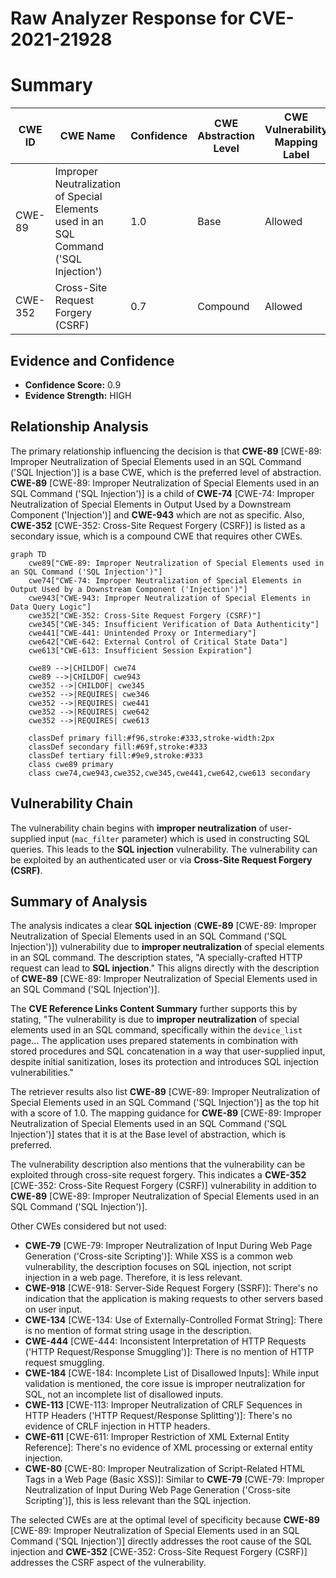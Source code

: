 # Raw Analyzer Response for CVE-2021-21928

# Summary
| CWE ID | CWE Name | Confidence | CWE Abstraction Level | CWE Vulnerability Mapping Label | CWE-Vulnerability Mapping Notes |
|---|---|---|---|---|---|
| CWE-89 | Improper Neutralization of Special Elements used in an SQL Command ('SQL Injection') | 1.0 | Base | Allowed | Primary CWE |
| CWE-352 | Cross-Site Request Forgery (CSRF) | 0.7 | Compound | Allowed | Secondary CWE |

## Evidence and Confidence

*   **Confidence Score:** 0.9
*   **Evidence Strength:** HIGH

## Relationship Analysis
The primary relationship influencing the decision is that **CWE-89** [CWE-89: Improper Neutralization of Special Elements used in an SQL Command ('SQL Injection')] is a base CWE, which is the preferred level of abstraction. **CWE-89** [CWE-89: Improper Neutralization of Special Elements used in an SQL Command ('SQL Injection')] is a child of **CWE-74** [CWE-74: Improper Neutralization of Special Elements in Output Used by a Downstream Component ('Injection')] and **CWE-943** which are not as specific. Also, **CWE-352** [CWE-352: Cross-Site Request Forgery (CSRF)] is listed as a secondary issue, which is a compound CWE that requires other CWEs.

```mermaid
graph TD
    cwe89["CWE-89: Improper Neutralization of Special Elements used in an SQL Command ('SQL Injection')"]
    cwe74["CWE-74: Improper Neutralization of Special Elements in Output Used by a Downstream Component ('Injection')"]
    cwe943["CWE-943: Improper Neutralization of Special Elements in Data Query Logic"]
    cwe352["CWE-352: Cross-Site Request Forgery (CSRF)"]
    cwe345["CWE-345: Insufficient Verification of Data Authenticity"]
    cwe441["CWE-441: Unintended Proxy or Intermediary"]
    cwe642["CWE-642: External Control of Critical State Data"]
    cwe613["CWE-613: Insufficient Session Expiration"]

    cwe89 -->|CHILDOF| cwe74
    cwe89 -->|CHILDOF| cwe943
    cwe352 -->|CHILDOF| cwe345
    cwe352 -->|REQUIRES| cwe346
    cwe352 -->|REQUIRES| cwe441
    cwe352 -->|REQUIRES| cwe642
    cwe352 -->|REQUIRES| cwe613
    
    classDef primary fill:#f96,stroke:#333,stroke-width:2px
    classDef secondary fill:#69f,stroke:#333
    classDef tertiary fill:#9e9,stroke:#333
    class cwe89 primary
    class cwe74,cwe943,cwe352,cwe345,cwe441,cwe642,cwe613 secondary
```

## Vulnerability Chain
The vulnerability chain begins with **improper neutralization** of user-supplied input (`mac_filter` parameter) which is used in constructing SQL queries. This leads to the **SQL injection** vulnerability. The vulnerability can be exploited by an authenticated user or via **Cross-Site Request Forgery (CSRF)**.

## Summary of Analysis
The analysis indicates a clear **SQL injection** (**CWE-89** [CWE-89: Improper Neutralization of Special Elements used in an SQL Command ('SQL Injection')]) vulnerability due to **improper neutralization** of special elements in an SQL command. The description states, "A specially-crafted HTTP request can lead to **SQL injection**." This aligns directly with the description of **CWE-89** [CWE-89: Improper Neutralization of Special Elements used in an SQL Command ('SQL Injection')].

The **CVE Reference Links Content Summary** further supports this by stating, "The vulnerability is due to **improper neutralization** of special elements used in an SQL command, specifically within the `device_list` page... The application uses prepared statements in combination with stored procedures and SQL concatenation in a way that user-supplied input, despite initial sanitization, loses its protection and introduces SQL injection vulnerabilities."

The retriever results also list **CWE-89** [CWE-89: Improper Neutralization of Special Elements used in an SQL Command ('SQL Injection')] as the top hit with a score of 1.0. The mapping guidance for **CWE-89** [CWE-89: Improper Neutralization of Special Elements used in an SQL Command ('SQL Injection')] states that it is at the Base level of abstraction, which is preferred.

The vulnerability description also mentions that the vulnerability can be exploited through cross-site request forgery. This indicates a **CWE-352** [CWE-352: Cross-Site Request Forgery (CSRF)] vulnerability in addition to **CWE-89** [CWE-89: Improper Neutralization of Special Elements used in an SQL Command ('SQL Injection')].

Other CWEs considered but not used:

*   **CWE-79** [CWE-79: Improper Neutralization of Input During Web Page Generation ('Cross-site Scripting')]: While XSS is a common web vulnerability, the description focuses on SQL injection, not script injection in a web page. Therefore, it is less relevant.
*   **CWE-918** [CWE-918: Server-Side Request Forgery (SSRF)]: There's no indication that the application is making requests to other servers based on user input.
*   **CWE-134** [CWE-134: Use of Externally-Controlled Format String]: There is no mention of format string usage in the description.
*   **CWE-444** [CWE-444: Inconsistent Interpretation of HTTP Requests ('HTTP Request/Response Smuggling')]: There is no mention of HTTP request smuggling.
*   **CWE-184** [CWE-184: Incomplete List of Disallowed Inputs]: While input validation is mentioned, the core issue is improper neutralization for SQL, not an incomplete list of disallowed inputs.
*   **CWE-113** [CWE-113: Improper Neutralization of CRLF Sequences in HTTP Headers ('HTTP Request/Response Splitting')]: There's no evidence of CRLF injection in HTTP headers.
*   **CWE-611** [CWE-611: Improper Restriction of XML External Entity Reference]: There's no evidence of XML processing or external entity injection.
*   **CWE-80** [CWE-80: Improper Neutralization of Script-Related HTML Tags in a Web Page (Basic XSS)]: Similar to **CWE-79** [CWE-79: Improper Neutralization of Input During Web Page Generation ('Cross-site Scripting')], this is less relevant than the SQL injection.

The selected CWEs are at the optimal level of specificity because **CWE-89** [CWE-89: Improper Neutralization of Special Elements used in an SQL Command ('SQL Injection')] directly addresses the root cause of the SQL injection and **CWE-352** [CWE-352: Cross-Site Request Forgery (CSRF)] addresses the CSRF aspect of the vulnerability.